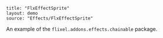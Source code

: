 ```
title: "FlxEffectSprite"
layout: demo
source: "Effects/FlxEffectSprite"
```

An example of the `flixel.addons.effects.chainable` package.